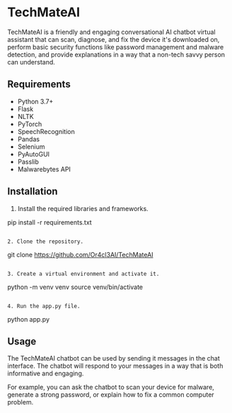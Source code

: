 # TechMateAI

TechMateAI is a friendly and engaging conversational AI chatbot virtual assistant that can scan, diagnose, and fix the device it's downloaded on, perform basic security functions like password management and malware detection, and provide explanations in a way that a non-tech savvy person can understand.

## Requirements

* Python 3.7+
* Flask
* NLTK
* PyTorch
* SpeechRecognition
* Pandas
* Selenium
* PyAutoGUI
* Passlib
* Malwarebytes API

## Installation

1. Install the required libraries and frameworks.


pip install -r requirements.txt
```

2. Clone the repository.

```
git clone https://github.com/Or4cl3AI/TechMateAI
```

3. Create a virtual environment and activate it.

```
python -m venv venv
source venv/bin/activate
```

4. Run the app.py file.

```
python app.py


## Usage

The TechMateAI chatbot can be used by sending it messages in the chat interface. The chatbot will respond to your messages in a way that is both informative and engaging.

For example, you can ask the chatbot to scan your device for malware, generate a strong password, or explain how to fix a common computer problem.

